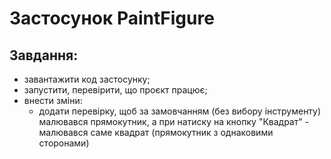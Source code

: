 # Застосунок PaintFigure
## Завдання: 
- завантажити код застосунку; 
- запустити, перевірити, що проєкт працює;
- внести зміни: 
    - додати перевірку, щоб за замовчанням (без вибору інструменту) малювався прямокутник, а при натиску на кнопку "Квадрат" - малювався саме квадрат (прямокутник з однаковими сторонами)
